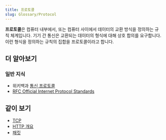 ```yaml
---
title: 프로토콜
slug: Glossary/Protocol
---
```


**프로토콜**은 컴퓨터 내부에서, 또는 컴퓨터 사이에서 데이터의 교환 방식을 정의하는 규칙 체계입니다. 기기 간 통신은 교환되는 데이터의 형식에 대해 상호 합의를 요구합니다. 이런 형식을 정의하는 규칙의 집합을 프로토콜이라고 합니다.

## 더 알아보기

### 일반 지식

- 위키백과 [통신 프로토콜](https://ko.wikipedia.org/wiki/%ED%86%B5%EC%8B%A0_%ED%94%84%EB%A1%9C%ED%86%A0%EC%BD%9C)
- [RFC Official Internet Protocol Standards](http://www.rfc-editor.org/search/standards.php)

## 같이 보기

- [TCP](/ko/docs/Glossary/TCP)
- [HTTP 개요](/ko/docs/Web/HTTP/Overview)
- [패킷](/ko/docs/Glossary/Packet)
